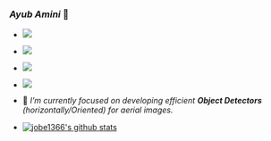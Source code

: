### _Ayub Amini_ 👋

- ![](https://img.shields.io/badge/Major-CS-609926?style=flat&logo=ABB%20RobotStudio&logoColor=ffffff)
- ![](https://img.shields.io/badge/OS-Linux-orange?style=flat&logo=Linux&logoColor=ffffff)
- ![](https://img.shields.io/badge/Use-Python-0076ab?style=flat&logo=Python&logoColor=ffffff)
- ![](https://img.shields.io/badge/Learn-C++-blueviolet?style=flat&logo=Visual%20Studio%20Code&logoColor=ffffff)

- 🔭 _I’m currently focused on developing efficient **Object Detectors** (horizontally/Oriented) for aerial images._



- [![jobe1366's github stats](https://github-readme-stats.vercel.app/api?username=jobe1366&count_private=true&show_icons=true&theme=radical&hide_rank=false)](https://github.com/anuraghazra/github-readme-stats)
